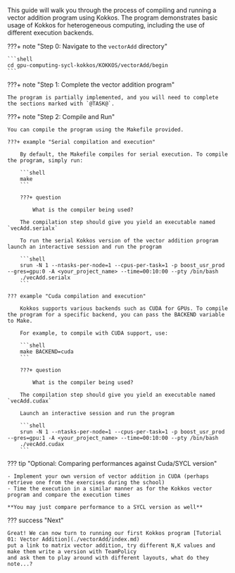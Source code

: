This guide will walk you through the process of compiling and running a vector addition program using Kokkos. 
The program demonstrates basic usage of Kokkos for heterogeneous computing, including the use of different execution backends.

???+ note "Step 0: Navigate to the `vectorAdd` directory"

    ```shell
    cd gpu-computing-sycl-kokkos/KOKKOS/vectorAdd/begin
    ```

???+ note "Step 1: Complete the vector addition program"

    The program is partially implemented, and you will need to complete the sections marked with `@TASK@`.

???+ note "Step 2: Compile and Run"

    You can compile the program using the Makefile provided. 

    ???+ example "Serial compilation and execution"
    
        By default, the Makefile compiles for serial execution. To compile the program, simply run:

        ```shell
        make
        ```

        ???+ question

            What is the compiler being used?

        The compilation step should give you yield an executable named `vecAdd.serialx`

        To run the serial Kokkos version of the vector addition program launch an interactive session and run the program 

        ```shell
        srun -N 1 --ntasks-per-node=1 --cpus-per-task=1 -p boost_usr_prod --gres=gpu:0 -A <your_project_name> --time=00:10:00 --pty /bin/bash
        ./vecAdd.serialx
        ```

    ??? example "Cuda compilation and execution"

        Kokkos supports various backends such as CUDA for GPUs. To compile the program for a specific backend, you can pass the BACKEND variable to Make. 
        
        For example, to compile with CUDA support, use:

        ```shell
        make BACKEND=cuda
        ```

        ???+ question

            What is the compiler being used?

        The compilation step should give you yield an executable named `vecAdd.cudax`

        Launch an interactive session and run the program 

        ```shell
        srun -N 1 --ntasks-per-node=1 --cpus-per-task=1 -p boost_usr_prod --gres=gpu:1 -A <your_project_name> --time=00:10:00 --pty /bin/bash
        ./vecAdd.cudax
        ```


??? tip "Optional: Comparing performances against Cuda/SYCL version"

    - Implement your own version of vector addition in CUDA (perhaps retrieve one from the exercises during the school)
    - Time the execution in a similar manner as for the Kokkos vector program and compare the execution times

    **You may just compare performance to a SYCL version as well**


??? success "Next"
    
    Great! We can now turn to running our first Kokkos program [Tutorial 01: Vector Addition](./vectorAdd/index.md)
    put a link to matrix vector addition, try different N,K values and make them write a version with TeamPolicy 
    and ask them to play around with different layouts, what do they note...?
